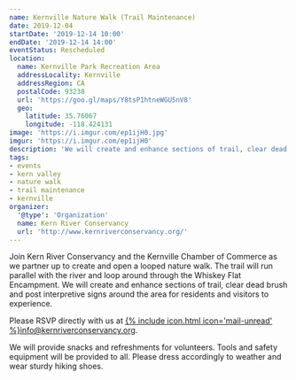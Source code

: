```yaml
---
name: Kernville Nature Walk (Trail Maintenance)
date: 2019-12-04
startDate: '2019-12-14 10:00'
endDate: '2019-12-14 14:00'
eventStatus: Rescheduled
location:
  name: Kernville Park Recreation Area
  addressLocality: Kernville
  addressRegion: CA
  postalCode: 93238
  url: 'https://goo.gl/maps/Y8tsP1htneWGUSnV8'
  geo:
    latitude: 35.76067
    longitude: -118.424131
image: 'https://i.imgur.com/ep1ijH0.jpg'
imgur: 'https://i.imgur.com/ep1ijH0'
description: 'We will create and enhance sections of trail, clear dead brush and post interpretive signs around the area for residents and visitors to experience'
tags:
- events
- kern valley
- nature walk
- trail maintenance
- kernville
organizer:
  '@type': 'Organization'
  name: Kern River Conservancy
  url: 'http://www.kernriverconservancy.org/'
---
```

Join Kern River Conservancy and the Kernville Chamber of Commerce as we partner
up to create and open a looped nature walk. The trail will run parallel with the
river and loop around through the Whiskey Flat Encampment. We will create and
enhance sections of trail, clear dead brush and post interpretive signs around
the area for residents and visitors to experience.

Please RSVP directly with us at <a href="mailto:info@kernriverconservancy.org" class="underline link-color">{% include icon.html icon='mail-unread' %}info@kernriverconservancy.org.</a>

We will provide snacks and refreshments for volunteers. Tools and safety
equipment will be provided to all. Please dress accordingly to weather and wear
sturdy hiking shoes.
